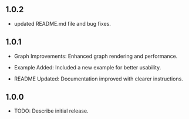 
## 1.0.2

* updated README.md file and bug fixes. 

## 1.0.1
* Graph Improvements: Enhanced graph rendering and performance.

* Example Added: Included a new example for better usability.

* README Updated: Documentation improved with clearer instructions.

## 1.0.0

* TODO: Describe initial release.


